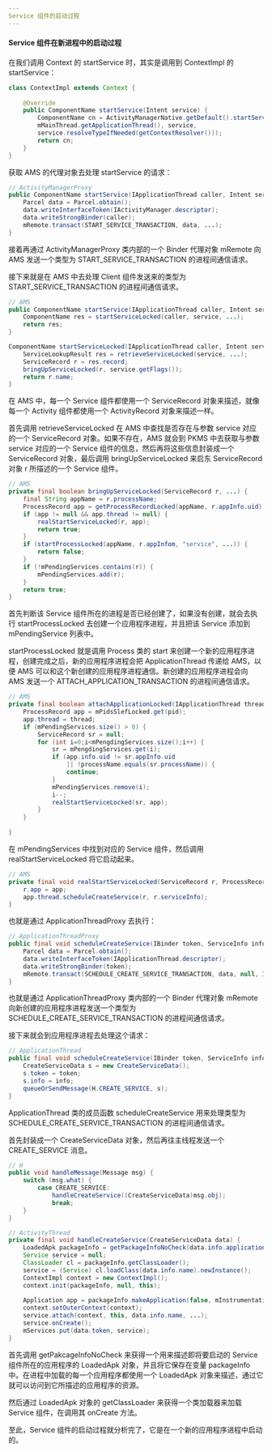 ```yaml
---
Service 组件的启动过程
---
```


#### Service 组件在新进程中的启动过程

在我们调用 Context 的 startService 时，其实是调用到 ContextImpl 的 startService：

```java
class ContextImpl extends Context {
    
    @Override
    public ComponentName startService(Intent service) {
        ComponentName cn = ActivityManagerNative.getDefault().startService(
        mMainThread.getApplicationThread(), service,
        service.resolveTypeIfNeeded(getContextResolver()));
        return cn;
    }
}
```

获取 AMS 的代理对象去处理 startService 的请求：

```java
// ActivityManagerProxy
public ComponentName startService(IApplicationThread caller, Intent service, String resolvedType) {
    Parcel data = Parcel.obtain();
    data.writeInterfaceToken(IActivityManager.descriptor);
    data.writeStrongBinder(caller);
    mRemote.transact(START_SERVICE_TRANSACTION, data, ...);
}
```

接着再通过 ActivityManagerProxy 类内部的一个 Binder 代理对象 mRemote 向 AMS 发送一个类型为 START_SERVICE_TRANSACTION 的进程间通信请求。

接下来就是在 AMS 中去处理 Client 组件发送来的类型为 START_SERVICE_TRANSACTION 的进程间通信请求。

```java
// AMS
public ComponentName startService(IApplicationThread caller, Intent service, String resolvedType) {
    ComponentName res = startServiceLocked(caller, service, ...);
    return res;
}

ComponentName startServiceLocked(IApplicationThread caller, Intent service, ...) {
    ServiceLookupResult res = retrieveServiceLocked(service, ...);
    ServiceRecord r = res.record;
    bringUpServiceLocked(r, service.getFlags());
    return r.name;
}
```

在 AMS 中，每一个 Service 组件都使用一个 ServiceRecord 对象来描述，就像每一个 Activity 组件都使用一个 ActivityRecord 对象来描述一样。

首先调用 retrieveServiceLocked 在 AMS 中查找是否存在与参数 service 对应的一个 ServiceRecord 对象。如果不存在，AMS 就会到 PKMS 中去获取与参数 service 对应的一个 Service 组件的信息，然后再将这些信息封装成一个 ServiceRecord 对象，最后调用 bringUpServiceLocked 来启东 ServiceRecord 对象 r 所描述的一个 Service 组件。

```java
// AMS
private final boolean bringUpServiceLocked(ServiceRecord r, ...) {
    final String appName = r.processName;
    ProcessRecord app = getProcessRecordLocked(appName, r.appInfo.uid);
    if (app != null && app.thread != null) {
        realStartServiceLocked(r, app);
        return true;
    }
    if (startProcessLocked(appName, r.appInfom, "service", ...)) {
        return false;
    }
    if (!mPendingServices.contains(r)) {
        mPendingServices.add(r);
    }
    return true;
}
```

首先判断该 Service 组件所在的进程是否已经创建了，如果没有创建，就会去执行 startProcessLocked 去创建一个应用程序进程，并且把该 Service 添加到 mPendingService 列表中。

startProcessLocked 就是调用 Process 类的 start 来创建一个新的应用程序进程，创建完成之后，新的应用程序进程会把 ApplicationThread 传递给 AMS，以便 AMS 可以和这个新创建的应用程序进程通信。新创建的应用程序进程会向 AMS 发送一个 ATTACH_APPLICATION_TRANSACTION 的进程间通信请求。

```java
// AMS
private final boolean attachApplicationLocked(IApplicationThread thread, int pid) {
    ProcessRecord app = mPidsSlefLocked.get(pid);
    app.thread = thread;
    if (mPendingServices.size() > 0) {
        ServiceRecord sr = null;
        for (int i=0;i<mPengdingServices.size();i++) {
            sr = mPengdingServices.get(i);
            if (app.info.uid != sr.appInfo.uid
                || !processName.equals(sr.processName)) {
                continue;
            }
            mPendingServices.remove(i);
            i--;
            realStartServiceLocked(sr, app);
        }
    }
    
}
```

在 mPendingServices 中找到对应的 Service 组件，然后调用 realStartServiceLocked 将它启动起来。

```java
// AMS
private final void realStartServiceLocked(ServiceRecord r, ProcessRecord app) {
    r.app = app;
    app.thread.scheduleCreateService(r, r.serviceInfo);
}
```

也就是通过 ApplicationThreadProxy 去执行：

```java
// ApplicationThreadProxy
public final void scheduleCreateService(IBinder token, ServiceInfo info) {
    Parcel data = Parcel.obtain();
    data.writeInterfaceToken(IApplicationThread.descriptor);
    data.writeStrongBinder(token);
    mRemote.transact(SCHEDULE_CREATE_SERVICE_TRANSACTION, data, null, IBinder.FLAG_ONEWAY);
}
```

也就是通过 ApplicationThreadProxy 类内部的一个 Binder 代理对象 mRemote 向新创建的应用程序进程发送一个类型为 SCHEDULE_CREATE_SERVICE_TRANSACTION 的进程间通信请求。

接下来就会到应用程序进程去处理这个请求：

```java
// ApplicationThread
public final void scheduleCreateService(IBinder token, ServiceInfo info) {
    CreateServiceData s = new CreateServiceData();
    s.token = token;
    s.info = info;
    queueOrSendMessage(H.CREATE_SERVICE, s);
}
```

ApplicationThread 类的成员函数 scheduleCreateService 用来处理类型为 SCHEDULE_CREATE_SERVICE_TRANSACTION 的进程间通信请求。

首先封装成一个 CreateServiceData 对象，然后再往主线程发送一个 CREATE_SERVICE 消息。

```java
// H
public void handleMessage(Message msg) {
    switch (msg.what) {
        case CREATE_SERVICE:
            handleCreateService((CreateServiceData)msg.obj);
            break;
    }
}

// ActivityThread
private final void handleCreateService(CreateServiceData data) {
    LoadedApk packageInfo = getPackageInfoNoCheck(data.info.applicationInfo);
    Service service = null;
    ClassLoader cl = packageInfo.getClassLoader();
    service = (Service) cl.loadClass(data.info.name).newInstance();
    ContextImpl context = new ContextImpl();
    context.init(packageInfo, null, this);
    
    Application app = packageInfo.makeApplication(false, mInstrumentation);
    context.setOuterContext(context);
    service.attach(context, this, data.info.name, ...);
    service.onCreate();
    mServices.put(data.token, service);
}
```

首先调用 getPakcageInfoNoCheck 来获得一个用来描述即将要启动的 Service 组件所在的应用程序的 LoadedApk 对象，并且将它保存在变量 packageInfo 中。在进程中加载的每一个应用程序都使用一个 LoadedApk 对象来描述，通过它就可以访问到它所描述的应用程序的资源。

然后通过 LoadedApk 对象的  getClassLoader 来获得一个类加载器来加载 Service 组件，在调用其 onCreate 方法。

至此，Service 组件的启动过程就分析完了，它是在一个新的应用程序进程中启动的。